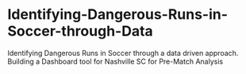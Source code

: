 # Identifying-Dangerous-Runs-in-Soccer-through-Data
Identifying Dangerous Runs in Soccer through a data driven approach. Building a Dashboard tool for Nashville SC for Pre-Match Analysis
